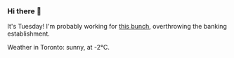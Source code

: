 ### Hi there :wave:

It's Tuesday! I'm probably working for [this bunch](https://github.com/kohofinancial), overthrowing the banking establishment.

Weather in Toronto: sunny, at -2°C.

